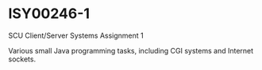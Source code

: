 # ISY00246-1
SCU Client/Server Systems Assignment 1

Various small Java programming tasks, including CGI systems and Internet sockets.
